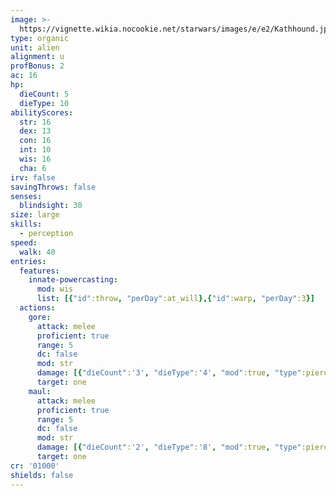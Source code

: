 ```yaml
---
image: >-
  https://vignette.wikia.nocookie.net/starwars/images/e/e2/Kathhound.jpg/revision/latest/scale-to-width-down/439?cb=20091106175830
type: organic
unit: alien
alignment: u
profBonus: 2
ac: 16
hp:
  dieCount: 5
  dieType: 10
abilityScores:
  str: 16
  dex: 13
  con: 16
  int: 10
  wis: 16
  cha: 6
irv: false
savingThrows: false
senses:
  blindsight: 30
size: large
skills:
  - perception
speed:
  walk: 40
entries:
  features:
    innate-powercasting:
      mod: wis
      list: [{"id":throw, "perDay":at_will},{"id":warp, "perDay":3}]
  actions:
    gore:
      attack: melee
      proficient: true
      range: 5
      dc: false
      mod: str
      damage: [{"dieCount":'3', "dieType":'4', "mod":true, "type":piercing}]
      target: one
    maul:
      attack: melee
      proficient: true
      range: 5
      dc: false
      mod: str
      damage: [{"dieCount":'2', "dieType":'8', "mod":true, "type":piercing}]
      target: one
cr: '01000'
shields: false
---
```

